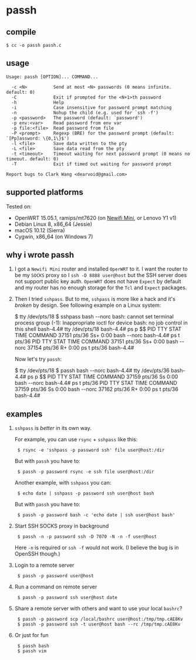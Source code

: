 # passh

## compile

    $ cc -o passh passh.c
    
## usage 

```
Usage: passh [OPTION]... COMMAND...

  -c <N>          Send at most <N> passwords (0 means infinite. default: 0)
  -C              Exit if prompted for the <N+1>th password
  -h              Help
  -i              Case insensitive for password prompt matching
  -n              Nohup the child (e.g. used for `ssh -f')
  -p <password>   The password (default: `password')
  -p env:<var>    Read password from env var
  -p file:<file>  Read password from file
  -P <prompt>     Regexp (BRE) for the password prompt (default: `[Pp]assword: \{0,1\}$')
  -l <file>       Save data written to the pty
  -L <file>       Save data read from the pty
  -t <timeout>    Timeout waiting for next password prompt (0 means no timeout. default: 0)
  -T              Exit if timed out waiting for password prompt

Report bugs to Clark Wang <dearvoid@gmail.com>
```

## supported platforms

Tested on:

* OpenWRT 15.05.1, ramips/mt7620 (on [Newifi Mini](https://wiki.openwrt.org/toh/lenovo/lenovo_y1_v1), or Lenovo Y1 v1)
* Debian Linux 8, x86_64 (Jessie)
* macOS 10.12 (Sierra)
* Cygwin, x86_64 (on Windows 7)

## why i wrote passh

1. I got a `Newifi Mini` router and installed `OperWRT` to it. I want the router to be my `SOCKS` proxy so I `ssh -D 8888 user@host` but the SSH server does not support public key auth. `OpenWRT` does not have `Expect` by default and my router has no enough storage for the `Tcl` and `Expect` packages.
1. Then I tried `sshpass`. But to me, `sshpass` is more like a hack and it's *broken* by design. See following example on a Linux system:

	$ tty
	/dev/pts/18
	$ sshpass bash --norc
	bash: cannot set terminal process group (-1): Inappropriate ioctl for device
	bash: no job control in this shell
	bash-4.4# tty
	/dev/pts/18
	bash-4.4# ps p $$
	   PID TTY      STAT   TIME COMMAND
	 37151 pts/36   Ss+    0:00 bash --norc
	bash-4.4# ps t pts/36
	   PID TTY      STAT   TIME COMMAND
	 37151 pts/36   Ss+    0:00 bash --norc
	 37154 pts/36   R+     0:00 ps t pts/36
	bash-4.4#
        
     Now let's try `passh`:
 
	$ tty
	/dev/pts/18
	$ passh bash --norc
	bash-4.4# tty
	/dev/pts/36
	bash-4.4# ps p $$
	   PID TTY      STAT   TIME COMMAND
	 37159 pts/36   Ss     0:00 bash --norc
	bash-4.4# ps t pts/36
	   PID TTY      STAT   TIME COMMAND
	 37159 pts/36   Ss     0:00 bash --norc
	 37162 pts/36   R+     0:00 ps t pts/36
	bash-4.4#
        
## examples

1. `sshpass` is *better* in its own way.

    For example, you can use `rsync` + `sshpass` like this:
    
        $ rsync -e 'sshpass -p password ssh' file user@host:/dir
        
    But with `passh` you have to:
    
        $ passh -p password rsync -e ssh file user@host:/dir
        
    Another example, with `sshpass` you can:
    
        $ echo date | sshpass -p password ssh user@host bash
        
    But with `passh` you have to:
    
        $ passh -p password bash -c 'echo date | ssh user@host bash'
        
1. Start SSH SOCKS proxy in background

        $ passh -n -p password ssh -D 7070 -N -n -f user@host
    
    Here `-n` is required or `ssh -f` would not work. (I believe the bug is in OpenSSH though.)
    
1. Login to a remote server

        $ passh -p password user@host
    
1. Run a command on remote server

        $ passh -p password ssh user@host date
        
1. Share a remote server with others and want to use your local `bashrc`?

        $ passh -p password scp /local/bashrc user@host:/tmp/tmp.cAE8Kv
        $ passh -p password ssh -t user@host bash --rc /tmp/tmp.cAE8Kv
        
1. Or just for fun

        $ passh bash
        $ passh vim
